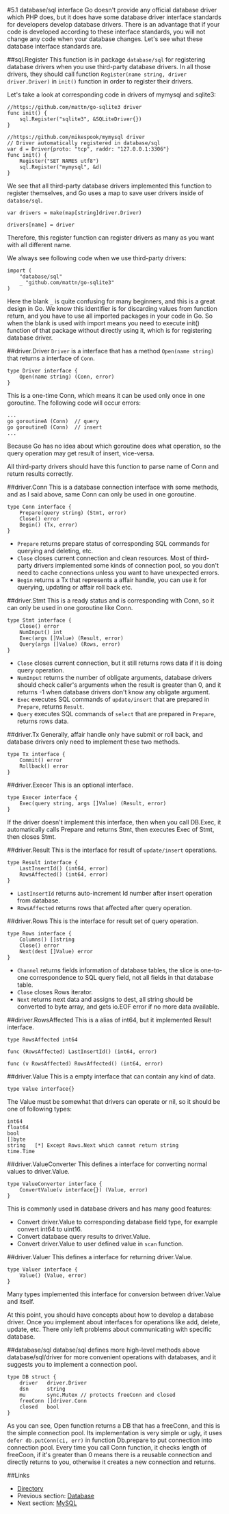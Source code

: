 #5.1 database/sql interface
Go doesn't provide any official database driver which PHP does, but it does have some database driver interface standards for developers develop database drivers. There is an advantage that if your code is developed according to these interface standards, you will not change any code when your database changes. Let's see what these database interface standards are.

##sql.Register
This function is in package `database/sql` for registering database drivers when you use third-party database drivers. In all those drivers, they should call function `Register(name string, driver driver.Driver)` in `init()` function in order to register their drivers.

Let's take a look at corresponding code in drivers of mymysql and sqlite3:

	//https://github.com/mattn/go-sqlite3 driver
	func init() {
	    sql.Register("sqlite3", &SQLiteDriver{})
	}
	
	//https://github.com/mikespook/mymysql driver
	// Driver automatically registered in database/sql
	var d = Driver{proto: "tcp", raddr: "127.0.0.1:3306"}
	func init() {
	    Register("SET NAMES utf8")
	    sql.Register("mymysql", &d)
	}

We see that all third-party database drivers implemented this function to register themselves, and Go uses a map to save user drivers inside of `databse/sql`.

	var drivers = make(map[string]driver.Driver)
	
	drivers[name] = driver

Therefore, this register function can register drivers as many as you want with all different name.

We always see following code when we use third-party drivers:

    import (
        "database/sql"
        _ "github.com/mattn/go-sqlite3"
    )

Here the blank `_` is quite confusing for many beginners, and this is a great design in Go. We know this identifier is for discarding values from function return, and you have to use all imported packages in your code in Go. So when the blank is used with import means you need to execute init() function of that package without directly using it, which is for registering database driver.

##driver.Driver
`Driver` is a interface that has a method `Open(name string)` that returns a interface of `Conn`.
	
	type Driver interface {
	    Open(name string) (Conn, error)
	}

This is a one-time Conn, which means it can be used only once in one goroutine. The following code will occur errors:

	...
	go goroutineA (Conn)  // query
	go goroutineB (Conn)  // insert
	...

Because Go has no idea about which goroutine does what operation, so the query operation may get result of insert, vice-versa.

All third-party drivers should have this function to parse name of Conn and return results correctly.

##driver.Conn
This is a database connection interface with some methods, and as I said above, same Conn can only be used in one goroutine.

	type Conn interface {
	    Prepare(query string) (Stmt, error)
	    Close() error
	    Begin() (Tx, error)
	}

- `Prepare` returns prepare status of corresponding SQL commands for querying and deleting, etc.
- `Close` closes current connection and clean resources. Most of third-party drivers implemented some kinds of connection pool, so you don't need to cache connections unless you want to have unexpected errors.
- `Begin` returns a Tx that represents a affair handle, you can use it for querying, updating or affair roll back etc.

##driver.Stmt
This is a ready status and is corresponding with Conn, so it can only be used in one goroutine like Conn.

	type Stmt interface {
	    Close() error
	    NumInput() int
	    Exec(args []Value) (Result, error)
	    Query(args []Value) (Rows, error)
	}

- `Close` closes current connection, but it still returns rows data if it is doing query operation.
- `NumInput` returns the number of obligate arguments, database drivers should check caller's arguments when the result is greater than 0, and it returns -1 when database drivers don't know any obligate argument.
- `Exec` executes SQL commands of `update/insert` that are prepared in `Prepare`, returns `Result`.
- `Query` executes SQL commands of `select` that are prepared in `Prepare`, returns rows data.

##driver.Tx
Generally, affair handle only have submit or roll back, and database drivers only need to implement these two methods.

	type Tx interface {
	    Commit() error
	    Rollback() error
	}

##driver.Execer
This is an optional interface.

	type Execer interface {
	    Exec(query string, args []Value) (Result, error)
	}

If the driver doesn't implement this interface, then when you call DB.Exec, it automatically calls Prepare and returns Stmt, then executes Exec of Stmt, then closes Stmt.

##driver.Result
This is the interface for result of `update/insert` operations.

	type Result interface {
	    LastInsertId() (int64, error)
	    RowsAffected() (int64, error)
	}

- `LastInsertId` returns auto-increment Id number after insert operation from database.
- `RowsAffected` returns rows that affected after query operation.

##driver.Rows
This is the interface for result set of query operation.

	type Rows interface {
	    Columns() []string
	    Close() error
	    Next(dest []Value) error
	}

- `Channel` returns fields information of database tables, the slice is one-to-one correspondence to SQL query field, not all fields in that database table.
- `Close` closes Rows iterator.
- `Next` returns next data and assigns to dest, all string should be converted to byte array, and gets io.EOF error if no more data available.

##diriver.RowsAffected
This is a alias of int64, but it implemented Result interface.

	type RowsAffected int64
	
	func (RowsAffected) LastInsertId() (int64, error)
	
	func (v RowsAffected) RowsAffected() (int64, error)

##driver.Value
This is a empty interface that can contain any kind of data.

	type Value interface{}

The Value must be somewhat that drivers can operate or nil, so it should be one of following types:

	int64
	float64
	bool
	[]byte
	string   [*] Except Rows.Next which cannot return string
	time.Time

##driver.ValueConverter
This defines a interface for converting normal values to driver.Value.

	type ValueConverter interface {
	    ConvertValue(v interface{}) (Value, error)
	}

This is commonly used in database drivers and has many good features:

- Convert driver.Value to corresponding database field type, for example convert int64 to uint16.
- Convert database query results to driver.Value.
- Convert driver.Value to user defined value in `scan` function.

##driver.Valuer
This defines a interface for returning driver.Value.

	type Valuer interface {
	    Value() (Value, error)
	}

Many types implemented this interface for conversion between driver.Value and itself.

At this point, you should have concepts about how to develop a database driver. Once you implement about interfaces for operations like add, delete, update, etc. There only left problems about communicating with specific database.

##database/sql
databse/sql defines more high-level methods above database/sql/driver for more convenient operations with databases, and it suggests you to implement a connection pool.

	type DB struct {
	    driver   driver.Driver
	    dsn      string
	    mu       sync.Mutex // protects freeConn and closed
	    freeConn []driver.Conn
	    closed   bool
	}	

As you can see, Open function returns a DB that has a freeConn, and this is the simple connection pool. Its implementation is very simple or ugly, it uses `defer db.putConn(ci, err)` in function Db.prepare to put connection into connection pool. Every time you call Conn function, it checks length of freeCoon, if it's greater than 0 means there is a reusable connection and directly returns to you, otherwise it creates a new connection and returns.

##Links
- [Directory](preface.md)
- Previous section: [Database](05.0.md)
- Next section: [MySQL](05.2.md)